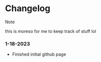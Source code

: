 # Changelog
> [!note]
> this is moreso for me to keep track of stuff lol

### 1-18-2023
- Finished initial github page
